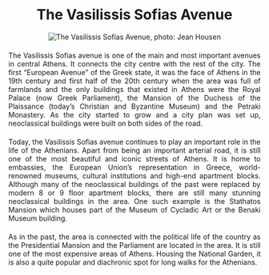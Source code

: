 <!-- Use the following commented lines to include monument coordinates and attributes (leave empty lines if the monument has no additional info)
37.975343 23.742680
History, Nature and surroundings, District History, Urban scenery 
culture, politics, architecture, history, neoclassicism, walk, gardens
One of the most important avenues of the city!
-->

<h1 align="center">The Vasilissis Sofias Avenue</h1>

<center>
  <img src="https://upload.wikimedia.org/wikipedia/commons/thumb/a/aa/20090802_athina38.jpg/1076px-20090802_athina38.jpg" alt="The Vasilissis Sofias Avenue, photo: Jean Housen">
</center>

<p align="justify" style="margin-top:20px;margin-bottom:20px;">
The Vasilissis Sofias avenue is one of the main and most important avenues in central Athens. It connects the city centre with the rest of the city. The first “European Avenue” of the Greek state, it was the face of Athens in the 19th century and first half of the 20th century when the area was full of farmlands and the only buildings that existed in Athens were the Royal Palace (now Greek Parliament), the Mansion of the Duchess of the Plaissance (today’s Christian and Byzantine Museum) and the Petraki Monastery. As the city started to grow and a city plan was set up, neoclassical buildings were built on both sides of the road.
</p>

<p align="justify" style="margin-top:20px;margin-bottom:20px;">
Today, the Vasilissis Sofias avenue continues to play an important role in the life of the Athenians. Apart from being an important arterial road, it is still one of the most beautiful and iconic streets of Athens. It is home to embassies, the European Union’s representation in Greece, world-renowned museums, cultural institutions and high-end apartment blocks. Although many of the neoclassical buildings of the past were replaced by modern 8 or 9 floor apartment blocks, there are still many stunning neoclassical buildings in the area. One such example is the Stathatos Mansion which houses part of the Museum of Cycladic Art or the Benaki Museum building.
</p>

<p align="justify" style="margin-top:20px;margin-bottom:20px;">
As in the past, the area is connected with the political life of the country as the Presidential Mansion and the Parliament are located in the area. It is still one of the most expensive areas of Athens. Housing the National Garden, it is also a quite popular and diachronic spot for long walks for the Athenians.
</p>